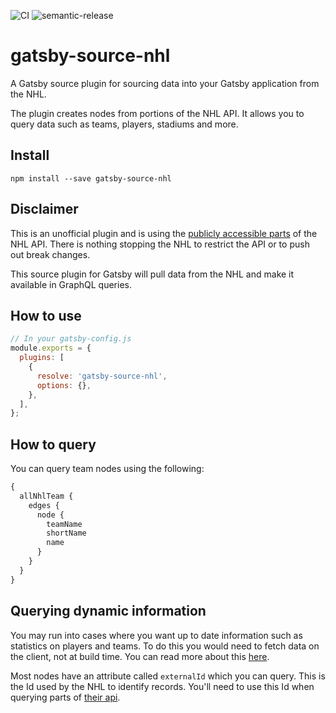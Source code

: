 ![CI](https://github.com/allanpope/gatsby-source-nhl/workflows/CI/badge.svg)
![semantic-release](https://github.com/allanpope/gatsby-source-nhl/workflows/Release/badge.svg)

# gatsby-source-nhl

A Gatsby source plugin for sourcing data into your Gatsby application from the NHL.

The plugin creates nodes from portions of the NHL API. It allows you to query data such as teams, players, stadiums and more.

## Install

`npm install --save gatsby-source-nhl`

## Disclaimer

This is an unofficial plugin and is using the [publicly accessible parts](https://gitlab.com/dword4/nhlapi) of the NHL API. There is nothing stopping the NHL to restrict the API or to push out break changes.

This source plugin for Gatsby will pull data from the NHL and make it available in GraphQL queries.

## How to use

```javascript
// In your gatsby-config.js
module.exports = {
  plugins: [
    {
      resolve: 'gatsby-source-nhl',
      options: {},
    },
  ],
};
```

## How to query

You can query team nodes using the following:

```graphql
{
  allNhlTeam {
    edges {
      node {
        teamName
        shortName
        name
      }
    }
  }
}
```

## Querying dynamic information

You may run into cases where you want up to date information such as statistics on players and teams. To do this you would need to fetch data on the client, not at build time. You can read more about this [here](https://www.gatsbyjs.org/docs/client-data-fetching/).

Most nodes have an attribute called `externalId` which you can query. This is the Id used by the NHL to identify records. You'll need to use this Id when querying parts of [their api](https://gitlab.com/dword4/nhlapi/blob/master/stats-api.md).
